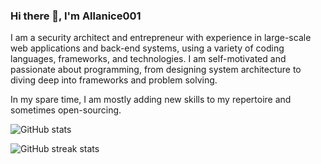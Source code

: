 ### Hi there 👋, I'm Allanice001

I am a security architect and entrepreneur with experience in large-scale web applications and back-end systems, using a variety of coding languages, frameworks, and technologies. 
I am self-motivated and passionate about programming, from designing system architecture to diving deep into frameworks and problem solving.

In my spare time, I am mostly adding new skills to my repertoire and sometimes open-sourcing.

![GitHub stats](https://github-readme-stats.vercel.app/api?username=allanice001&show_icons=true&count_private=true&hide=contribs)

![GitHub streak stats](https://github-readme-streak-stats.herokuapp.com/?user=allanice001)
